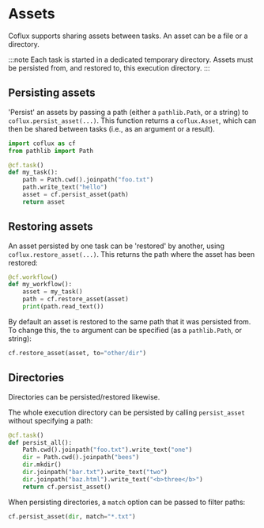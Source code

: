 # Assets

Coflux supports sharing assets between tasks. An asset can be a file or a directory.

:::note
Each task is started in a dedicated temporary directory. Assets must be persisted from, and restored to, this execution directory.
:::

## Persisting assets

'Persist' an assets by passing a path (either a `pathlib.Path`, or a string) to `coflux.persist_asset(...)`. This function returns a `coflux.Asset`, which can then be shared between tasks (i.e., as an argument or a result).

```python
import coflux as cf
from pathlib import Path

@cf.task()
def my_task():
    path = Path.cwd().joinpath("foo.txt")
    path.write_text("hello")
    asset = cf.persist_asset(path)
    return asset
```

## Restoring assets

An asset persisted by one task can be 'restored' by another, using `coflux.restore_asset(...)`. This returns the path where the asset has been restored:

```python
@cf.workflow()
def my_workflow():
    asset = my_task()
    path = cf.restore_asset(asset)
    print(path.read_text())
```

By default an asset is restored to the same path that it was persisted from. To change this, the `to` argument can be specified (as a `pathlib.Path`, or string):

```python
cf.restore_asset(asset, to="other/dir")
```

## Directories

Directories can be persisted/restored likewise.

The whole execution directory can be persisted by calling `persist_asset` without specifying a path:

```python
@cf.task()
def persist_all():
    Path.cwd().joinpath("foo.txt").write_text("one")
    dir = Path.cwd().joinpath("bees")
    dir.mkdir()
    dir.joinpath("bar.txt").write_text("two")
    dir.joinpath("baz.html").write_text("<b>three</b>")
    return cf.persist_asset()
```

When persisting directories, a `match` option can be passed to filter paths:

```python
cf.persist_asset(dir, match="*.txt")
```

